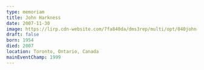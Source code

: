 ```yaml
---
type: memoriam
title: John Harkness
date: 2007-11-30
image: https://lirp.cdn-website.com/7fa840da/dms3rep/multi/opt/040john-harkness-1920w.jpg
draft: false
born: 1954
died: 2007
location: Toronto, Ontario, Canada
mainEventChamp: 1999
---
```

